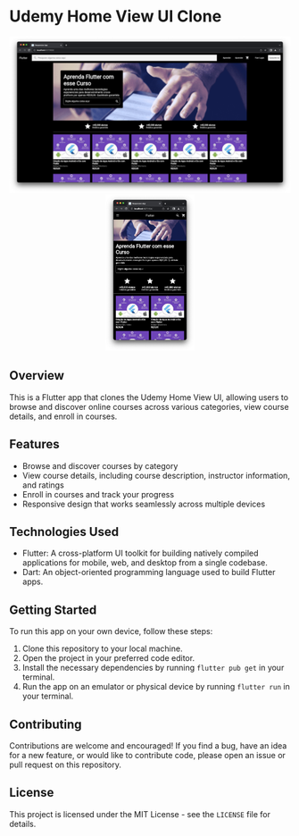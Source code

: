 # Udemy Home View UI Clone

<p float="left" align="center">
    <img height="280" src="readme-images/full-screen.png">
    <img height="280" src="readme-images/small-screen.png">
</p>

## Overview

This is a Flutter app that clones the Udemy Home View UI, allowing users to browse and discover online courses across various categories, view course details, and enroll in courses.

## Features

- Browse and discover courses by category
- View course details, including course description, instructor information, and ratings
- Enroll in courses and track your progress
- Responsive design that works seamlessly across multiple devices

## Technologies Used

- Flutter: A cross-platform UI toolkit for building natively compiled applications for mobile, web, and desktop from a single codebase.
- Dart: An object-oriented programming language used to build Flutter apps.

## Getting Started

To run this app on your own device, follow these steps:

1. Clone this repository to your local machine.
2. Open the project in your preferred code editor.
3. Install the necessary dependencies by running `flutter pub get` in your terminal.
4. Run the app on an emulator or physical device by running `flutter run` in your terminal.

## Contributing

Contributions are welcome and encouraged! If you find a bug, have an idea for a new feature, or would like to contribute code, please open an issue or pull request on this repository.

## License

This project is licensed under the MIT License - see the `LICENSE` file for details.
